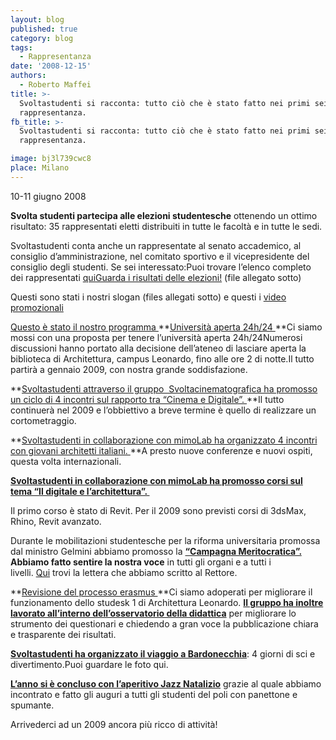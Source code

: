 ```yaml
---
layout: blog
published: true
category: blog
tags:
  - Rappresentanza
date: '2008-12-15'
authors:
  - Roberto Maffei
title: >-
  Svoltastudenti si racconta: tutto ciò che è stato fatto nei primi sei mesi di
  rappresentanza.
fb_title: >-
  Svoltastudenti si racconta: tutto ciò che è stato fatto nei primi sei mesi di
  rappresentanza.

image: bj3l739cwc8
place: Milano
---
```


10-11 giugno 2008

**Svolta studenti partecipa alle elezioni studentesche** ottenendo un ottimo risultato: 35 rappresentati eletti distribuiti in tutte le facoltà e in tutte le sedi.

Svoltastudenti conta anche un rappresentate al senato accademico, al consiglio d’amministrazione, nel comitato sportivo e il vicepresidente del consiglio degli studenti. Se sei interessato:Puoi trovare l’elenco completo dei rappresentati [qui](http://www.svoltastudenti.it/rappresentanti)[Guarda i risultati delle elezioni!](http://www.svoltastudenti.it/sites/default/files/Risultati.pdf) (file allegato sotto)

Questi sono stati i nostri slogan (files allegati sotto) e questi i [video promozionali](https://it.youtube.com/user/lseritti)

[Questo è stato il nostro programma ](http://www.svoltastudenti.it/node/88)**[Università aperta 24h/24 ](http://www.svoltastudenti.it/node/15)**Ci siamo mossi con una proposta per tenere l’università aperta 24h/24Numerosi discussioni hanno portato alla decisione dell’ateneo di lasciare aperta la biblioteca di Architettura, campus Leonardo, fino alle ore 2 di notte.Il tutto partirà a gennaio 2009, con nostra grande soddisfazione.

**[Svoltastudenti attraverso il gruppo  Svoltacinematografica ha promosso un ciclo di 4 incontri sul rapporto tra “Cinema e Digitale”. ](http://www.svoltastudenti.it/node/28)**Il tutto continuerà nel 2009 e l’obbiettivo a breve termine è quello di realizzare un cortometraggio.

**[Svoltastudenti in collaborazione con mimoLab ha organizzato 4 incontri con giovani architetti italiani. ](http://www.svoltastudenti.it/node/67)**A presto nuove conferenze e nuovi ospiti, questa volta internazionali.

**[Svoltastudenti in collaborazione con mimoLab ha promosso corsi sul tema “Il digitale e l’architettura”. ](http://www.svoltastudenti.it/node/7)**

Il primo corso è stato di Revit. Per il 2009 sono previsti corsi di 3dsMax, Rhino, Revit avanzato.

Durante le mobilitazioni studentesche per la riforma universitaria promossa dal ministro Gelmini abbiamo promosso la **[“Campagna Meritocratica”.](http://www.svoltastudenti.it/node/24) Abbiamo fatto sentire la nostra voce** in tutti gli organi e a tutti i livelli. [Qui](http://www.svoltastudenti.it/node/47) trovi la lettera che abbiamo scritto al Rettore.

**[Revisione del processo erasmus ](http://www.svoltastudenti.it/node/14)**Ci siamo adoperati per migliorare il funzionamento dello studesk 1 di Architettura Leonardo. **[Il gruppo ha inoltre lavorato all’interno dell’osservatorio della didattica](http://www.svoltastudenti.it/node/87)** per migliorare lo strumento dei questionari e chiedendo a gran voce la pubblicazione chiara e trasparente dei risultati.

**[Svoltastudenti ha organizzato il viaggio a Bardonecchia](http://www.svoltastudenti.it/bardonecchia2008)**: 4 giorni di sci e divertimento.Puoi guardare le foto qui.

**[L’anno si è concluso con l’aperitivo Jazz Natalizio](http://www.svoltastudenti.it/node/80)** grazie al quale abbiamo incontrato e fatto gli auguri a tutti gli studenti del poli con panettone e spumante.

Arrivederci ad un 2009 ancora più ricco di attività!
